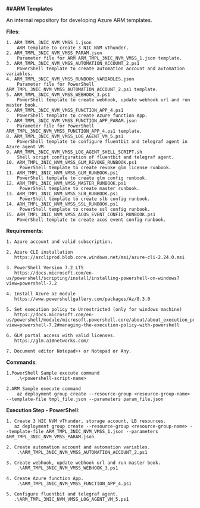 **##ARM Templates**

An internal repository for developing Azure ARM templates.

**Files**:

	1. ARM_TMPL_3NIC_NVM_VMSS_1.json
		ARM template to create 3 NIC NVM vThunder.
	2. ARM_TMPL_3NIC_NVM_VMSS_PARAM.json
		Parameter file for ARM ARM_TMPL_3NIC_NVM_VMSS_1.json template.
	3. ARM_TMPL_3NIC_NVM_VMSS_AUTOMATION_ACCOUNT_2.ps1
		PowerShell template to create automation account and automation variables.
	4. ARM_TMPL_3NIC_NVM_VMSS_RUNBOOK_VARIABLES.json
		Parameter file for PowerShell ARM_TMPL_3NIC_NVM_VMSS_AUTOMATION_ACCOUNT_2.ps1 template.
	5. ARM_TMPL_3NIC_NVM_VMSS_WEBHOOK_3.ps1
		PowerShell template to create webhook, update webhook url and run master book.
	6. ARM_TMPL_3NIC_NVM_VMSS_FUNCTION_APP_4.ps1
		PowerShell template to create Azure function App.
	7. ARM_TMPL_3NIC_NVM_VMSS_FUNCTION_APP_PARAM.json
		Parameter file for PowerShell ARM_TMPL_3NIC_NVM_VMSS_FUNCTION_APP_4.ps1 template.
	8. ARM_TMPL_3NIC_NVM_VMSS_LOG_AGENT_VM_5.ps1
		PowerShell template to configure fluentbit and telegraf agent in Azure agent VM.
	9. ARM_TMPL_3NIC_NVM_VMSS_LOG_AGENT_SHELL_SCRIPT.sh
		Shell script configuration of fluentbit and telegraf agent. 
	10. ARM_TMPL_3NIC_NVM_VMSS_GLM_REVOKE_RUNBOOK.ps1
		 PowerShell template to create revoke glm license runbook.
	11. ARM_TMPL_3NIC_NVM_VMSS_GLM_RUNBOOK.ps1
		PowerShell template to create glm config runbook.
	12. ARM_TMPL_3NIC_NVM_VMSS_MASTER_RUNBOOK.ps1
		 PowerShell template to create master runbook.
	13. ARM_TMPL_3NIC_NVM_VMSS_SLB_RUNBOOK.ps1
		 PowerShell template to create slb config runbook.
	14. ARM_TMPL_3NIC_NVM_VMSS_SSL_RUNBOOK.ps1
		 PowerShell template to create ssl config runbook.
	15. ARM_TMPL_3NIC_NVM_VMSS_ACOS_EVENT_CONFIG_RUNBOOK.ps1
		PowerShell template to create acos event config runbook.

**Requirements**:

	1. Azure account and valid subscription.

	2. Azure CLI installation
	   https://azcliprod.blob.core.windows.net/msi/azure-cli-2.24.0.msi
	   
	3. PowerShell Version 7.2 LTS
	   https://docs.microsoft.com/en-us/powershell/scripting/install/installing-powershell-on-windows?view=powershell-7.2
	   
	4. Install Azure az module
	   https://www.powershellgallery.com/packages/Az/8.3.0
	   
	5. Set execution policy to Unrestricted (only for windows machine)
	   https://docs.microsoft.com/en-us/powershell/module/microsoft.powershell.core/about/about_execution_policies?view=powershell-7.2#managing-the-execution-policy-with-powershell

	6. GLM portal access with valid licenses.
	   https://glm.a10networks.com/
	   
	7. Document editor Notepad++ or Notepad or Any.
    
**Commands**:
 
	1.PowerShell Sample execute command
		.\<powershell-script-name>

	2.ARM Sample execute command
		az deployment group create --resource-group <resource-group-name> --template-file tmpl_file.json --parameters param_file.json

**Execution Step - PowerShell**:

	1. Create 3 NIC NVM vThunder, storage account, LB resources.
	   az deployment group create --resource-group <resource-group-name> --template-file ARM_TMPL_3NIC_NVM_VMSS_1.json --parameters ARM_TMPL_3NIC_NVM_VMSS_PARAM.json
	
	2. Create automation account and automation variables.
		.\ARM_TMPL_3NIC_NVM_VMSS_AUTOMATION_ACCOUNT_2.ps1
	
	3. Create webhook, update webhook url and run master book.
		.\ARM_TMPL_3NIC_NVM_VMSS_WEBHOOK_3.ps1
	
	4. Create Azure function App.
		.\ARM_TMPL_3NIC_NVM_VMSS_FUNCTION_APP_4.ps1
	
	5. Configure fluentbit and telegraf agent.
	   .\ARM_TMPL_3NIC_NVM_VMSS_LOG_AGENT_VM_5.ps1